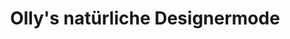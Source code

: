 ---
title: "Olly's natürliche Designermode"
url: /esslingen-am-neckar/ollys-natuerliche-designermode/
shop: Kleidung
---